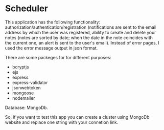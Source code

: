 # Scheduler

This application has the following functionality: authorization/authentication/registration (notifications are sent to the email address by which the user was registered, ability to create and delete your notes (notes are sorted by date; when the date in the note coincides with the current one, an alert is sent to the user's email). Instead of error pages, I used the error message output in json format. 

There are some packeges for for different purposes:
- bcryptjs
- ejs
- express
- express-validator
- jsonwebtoken
- mongoose
- nodemailer

Database: MongoDb.

So, if you want to test this app you can create a cluster using MongoDb website and replace one string with your connetion link.
